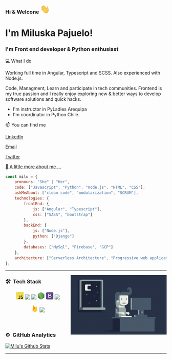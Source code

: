<h3 align="left"> Hi & Welcone <img src="https://raw.githubusercontent.com/ABSphreak/ABSphreak/master/gifs/Hi.gif" width="30px">
<h1 align="left"> I'm Miluska Pajuelo! </h1>
  
<h3 align="left"> I'm Front end developer & Python enthusiast</h3>


💻 What I do
  
Working full time in Angular, Typescript and SCSS. Also experienced with Node.js.

Code, Managment, Learn and participate in tech communities.
Frontend is my true passion and I really enjoy exploring new & better ways to develop software solutions and quick hacks.
  
  * I'm instructor in PyLadies Arequipa 
  * I'm coordinator in Python Chile.

📫 You can find me
  <p><a href="https://www.linkedin.com/in/miluskapajuelo">LinkedIn</p>
  <p><a href="mailto:miluskapajuelo@gmail.com">Email</p>
  <p><a href="https://twitter.com/miluskapajuelo">Twitter</p>

  
🤝 A little more about me ...

```javascript
const milu = {
    pronouns: "She" | "Her",
    code: ["Javascript", "Python", "node.js", "HTML", "CSS"],
    askMeAbout: ["clean code", "modularization", "SCRUM"],
    technologies: {
        frontEnd: {
            js: ["Angular", "Typescript"],
            css: ["SASS", "bootstrap"]
        },
        backEnd: {
            js: ["Node.js"],
            python: ["Django"]
        },
        databases: ["MySql", "Firebase", "GCP"]
    },
    architecture: ["Serverless Architecture", "Progressive web applications", "Single page applications"],
};
```
----
<img alt="Night Coding" src="https://raw.githubusercontent.com/AVS1508/AVS1508/master/assets/Night-Coding.gif" align="right"/>


### 🛠 &nbsp;Tech Stack
<p align="center">
<code><img height="23" src="https://raw.githubusercontent.com/github/explore/80688e429a7d4ef2fca1e82350fe8e3517d3494d/topics/javascript/javascript.png"></code>
<code><img height="23" src= "https://www.vectorlogo.zone/logos/python/python-ar21.svg"></code>
<code><img height="23" src= "https://www.vectorlogo.zone/logos/djangoproject/djangoproject-ar21.svg"></code>
<code><img height="23" src="https://raw.githubusercontent.com/github/explore/80688e429a7d4ef2fca1e82350fe8e3517d3494d/topics/nodejs/nodejs.png"></code>
<code><img height="23" src="https://raw.githubusercontent.com/devicons/devicon/master/icons/bootstrap/bootstrap-plain.svg"></code>
<code><img height="23" src="https://www.vectorlogo.zone/logos/figma/figma-icon.svg"></code>
  

</p>
<p align="center">
<code><img height="23" src="https://raw.githubusercontent.com/github/explore/80688e429a7d4ef2fca1e82350fe8e3517d3494d/topics/firebase/firebase.png"></code>
<code><img height="23" src="https://www.vectorlogo.zone/logos/git-scm/git-scm-icon.svg"></code>
<br/>
<br/>
<br/>

### ⚙️ &nbsp;GitHub Analytics

<a href="https://github.com/Davekibh">
    <img alt="Milu's Github Stats" src="https://github-readme-stats-eight-theta.vercel.app/api?username=miluskapajuelo&show_icons=true&theme=radical&include_all_commits=true&count_private=true" width="400"/>
  </a>

----


  
